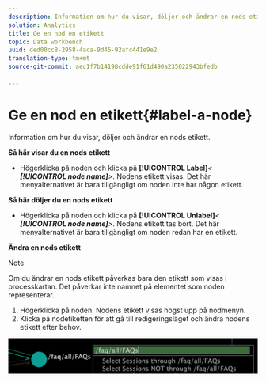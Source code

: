 ```yaml
---
description: Information om hur du visar, döljer och ändrar en nods etikett.
solution: Analytics
title: Ge en nod en etikett
topic: Data workbench
uuid: ded00cc8-2958-4aca-9d45-92afc441e9e2
translation-type: tm+mt
source-git-commit: aec1f7b14198cdde91f61d490a235022943bfedb

---
```



# Ge en nod en etikett{#label-a-node}

Information om hur du visar, döljer och ändrar en nods etikett.

**Så här visar du en nods etikett**

* Högerklicka på noden och klicka på **[!UICONTROL Label]***&lt; **[!UICONTROL node name]**>*. Nodens etikett visas. Det här menyalternativet är bara tillgängligt om noden inte har någon etikett.

**Så här döljer du en nods etikett**

* Högerklicka på noden och klicka på **[!UICONTROL Unlabel]***&lt; **[!UICONTROL node name]**>*. Nodens etikett tas bort. Det här menyalternativet är bara tillgängligt om noden redan har en etikett.

**Ändra en nods etikett**

>[!NOTE]
>
>Om du ändrar en nods etikett påverkas bara den etikett som visas i processkartan. Det påverkar inte namnet på elementet som noden representerar.

1. Högerklicka på noden. Nodens etikett visas högst upp på nodmenyn.
1. Klicka på nodetiketten för att gå till redigeringsläget och ändra nodens etikett efter behov.

![](assets/mnu_2DProcessMap_label.png)

